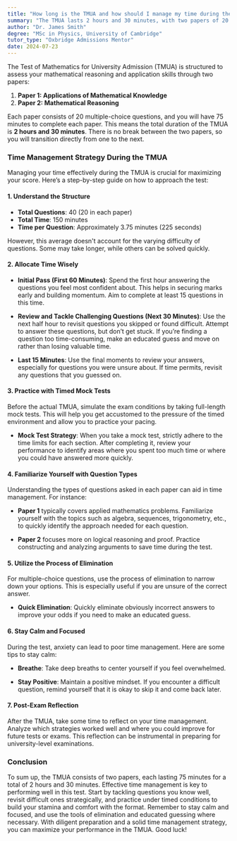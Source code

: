 ```yaml
---
title: "How long is the TMUA and how should I manage my time during the test?"
summary: "The TMUA lasts 2 hours and 30 minutes, with two papers of 20 questions each. Effective time management is key for success."
author: "Dr. James Smith"
degree: "MSc in Physics, University of Cambridge"
tutor_type: "Oxbridge Admissions Mentor"
date: 2024-07-23
---
```


The Test of Mathematics for University Admission (TMUA) is structured to assess your mathematical reasoning and application skills through two papers: 

1. **Paper 1: Applications of Mathematical Knowledge**
2. **Paper 2: Mathematical Reasoning**

Each paper consists of 20 multiple-choice questions, and you will have 75 minutes to complete each paper. This means the total duration of the TMUA is **2 hours and 30 minutes**. There is no break between the two papers, so you will transition directly from one to the next.

### Time Management Strategy During the TMUA

Managing your time effectively during the TMUA is crucial for maximizing your score. Here’s a step-by-step guide on how to approach the test:

#### 1. **Understand the Structure**

- **Total Questions**: 40 (20 in each paper)
- **Total Time**: 150 minutes
- **Time per Question**: Approximately 3.75 minutes (225 seconds)

However, this average doesn't account for the varying difficulty of questions. Some may take longer, while others can be solved quickly.

#### 2. **Allocate Time Wisely**

- **Initial Pass (First 60 Minutes)**: Spend the first hour answering the questions you feel most confident about. This helps in securing marks early and building momentum. Aim to complete at least 15 questions in this time.
  
- **Review and Tackle Challenging Questions (Next 30 Minutes)**: Use the next half hour to revisit questions you skipped or found difficult. Attempt to answer these questions, but don’t get stuck. If you’re finding a question too time-consuming, make an educated guess and move on rather than losing valuable time.

- **Last 15 Minutes**: Use the final moments to review your answers, especially for questions you were unsure about. If time permits, revisit any questions that you guessed on.

#### 3. **Practice with Timed Mock Tests**

Before the actual TMUA, simulate the exam conditions by taking full-length mock tests. This will help you get accustomed to the pressure of the timed environment and allow you to practice your pacing. 

- **Mock Test Strategy**: When you take a mock test, strictly adhere to the time limits for each section. After completing it, review your performance to identify areas where you spent too much time or where you could have answered more quickly.

#### 4. **Familiarize Yourself with Question Types**

Understanding the types of questions asked in each paper can aid in time management. For instance:

- **Paper 1** typically covers applied mathematics problems. Familiarize yourself with the topics such as algebra, sequences, trigonometry, etc., to quickly identify the approach needed for each question.
  
- **Paper 2** focuses more on logical reasoning and proof. Practice constructing and analyzing arguments to save time during the test.

#### 5. **Utilize the Process of Elimination**

For multiple-choice questions, use the process of elimination to narrow down your options. This is especially useful if you are unsure of the correct answer.

- **Quick Elimination**: Quickly eliminate obviously incorrect answers to improve your odds if you need to make an educated guess.

#### 6. **Stay Calm and Focused**

During the test, anxiety can lead to poor time management. Here are some tips to stay calm:

- **Breathe**: Take deep breaths to center yourself if you feel overwhelmed.
  
- **Stay Positive**: Maintain a positive mindset. If you encounter a difficult question, remind yourself that it is okay to skip it and come back later.

#### 7. **Post-Exam Reflection**

After the TMUA, take some time to reflect on your time management. Analyze which strategies worked well and where you could improve for future tests or exams. This reflection can be instrumental in preparing for university-level examinations.

### Conclusion

To sum up, the TMUA consists of two papers, each lasting 75 minutes for a total of 2 hours and 30 minutes. Effective time management is key to performing well in this test. Start by tackling questions you know well, revisit difficult ones strategically, and practice under timed conditions to build your stamina and comfort with the format. Remember to stay calm and focused, and use the tools of elimination and educated guessing where necessary. With diligent preparation and a solid time management strategy, you can maximize your performance in the TMUA. Good luck!
    